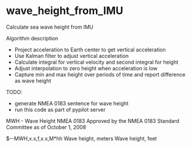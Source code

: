 # wave_height_from_IMU
Calculate sea wave height from IMU

Algorithm description

- Project acceleration to Earth center to get vertical acceleration
- Use Kalman filter to adjust vertical acceleration
- Calculate integral for vertical velocity and second integral for height
- Adjust interpolation to zero height when acceleration is low
- Capture min and max height over periods of time and report difference as wave height


TODO: 
- generate NMEA 0183 sentence for wave height
- run this code as part of pypilot server

MWH - Wave Height
NMEA 0183
Approved by the NMEA 0183 Standard Committee
as of
October 1, 2008

$--MWH,x.x,f,x.x,M*hh
Wave height, meters
Wave height, feet

